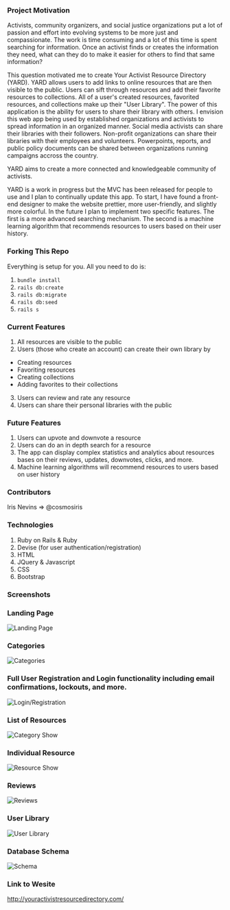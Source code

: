 ### Project Motivation
Activists, community organizers, and social justice organizations put a lot of passion and effort into evolving systems to be more just and compassionate. The work is time consuming and a lot of this time is spent searching for information. Once an activist finds or creates the information they need, what can they do to make it easier for others to find that same information? 

This question motivated me to create Your Activist Resource Directory (YARD). YARD allows users to add links to online resources that are then visible to the public. Users can sift through resources and add their favorite resources to collections. All of a user's created resources, favorited resources, and collections make up their "User Library".  The power of this application is the ability for users to share their library with others. I envision this web app being used by established organizations and activists to spread information in an organized manner. Social media activists can share their libraries with their followers. Non-profit organizations can share their libraries with their employees and volunteers. Powerpoints, reports, and public policy documents can be shared between organizations running campaigns accross the country.

YARD aims to create a more connected and knowledgeable community of activists.  

YARD is a work in progress but the MVC has been released for people to use and I plan to continually update this app. To start, I have found a front-end designer to make the website prettier, more user-friendly, and slightly more colorful. In the future I plan to implement two specific features. The first is a more advanced searching mechanism. The second is a machine learning algorithm that recommends resources to users based on their user history. 


### Forking This Repo
Everything is setup for you. All you need to do is:

1. `bundle install`
2. `rails db:create`
3. `rails db:migrate`
4. `rails db:seed`
5. `rails s`

### Current Features
1. All resources are visible to the public
2. Users (those who create an account) can create their own library by 
  * Creating resources
  * Favoriting resources
  * Creating collections
  * Adding favorites to their collections

3. Users can review and rate any resource
4. Users can share their personal libraries with the public  

### Future Features
1. Users can upvote and downvote a resource
2. Users can do an in depth search for a resource
3. The app can display complex statistics and analytics about resources bases on their reviews, updates, downvotes, clicks, and more. 
4. Machine learning algorithms will recommend resources to users based on user history

### Contributors
Iris Nevins => @cosmosiris

### Technologies 
1. Ruby on Rails & Ruby
2. Devise (for user authentication/registration)
3. HTML
4. JQuery & Javascript
5. CSS
6. Bootstrap

### Screenshots
### Landing Page
![Landing Page](https://raw.githubusercontent.com/cosmosiris/activist-resource-directory/development/public/github-images/yard-landing-page.png)
### Categories
![Categories](https://raw.githubusercontent.com/cosmosiris/activist-resource-directory/development/public/github-images/yard-categories.png)
### Full User Registration and Login functionality including email confirmations, lockouts, and more. 
![Login/Registration](https://raw.githubusercontent.com/cosmosiris/activist-resource-directory/development/public/github-images/yard-login-registration.png)
### List of Resources
![Category Show](https://raw.githubusercontent.com/cosmosiris/activist-resource-directory/development/public/github-images/yard-resource-list.png)
### Individual Resource
![Resource Show](https://raw.githubusercontent.com/cosmosiris/activist-resource-directory/development/public/github-images/yard-resource-show.png)
### Reviews
![Reviews](https://raw.githubusercontent.com/cosmosiris/activist-resource-directory/development/public/github-images/yard-review.png)
### User Library
![User Library](https://raw.githubusercontent.com/cosmosiris/activist-resource-directory/development/public/github-images/yard-user-library.png)

### Database Schema 
![Schema](https://raw.githubusercontent.com/cosmosiris/activist-resource-directory/development/public/github-images/yard-schema.png)

### Link to Wesite
http://youractivistresourcedirectory.com/
